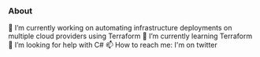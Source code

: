 ### About

🔭 I’m currently working on automating infrastructure deployments on multiple cloud providers using Terraform
🌱 I’m currently learning Terraform
🤔 I’m looking for help with C#
📫 How to reach me: I'm on twitter

<!--
**infernuxmonster/infernuxmonster** is a ✨ _special_ ✨ repository because its `README.md` (this file) appears on your GitHub profile.

Here are some ideas to get you started:

- 🔭 I’m currently working on ...
- 🌱 I’m currently learning ...
- 👯 I’m looking to collaborate on ...
- 🤔 I’m looking for help with ...
- 💬 Ask me about ...
- 📫 How to reach me: ...
- 😄 Pronouns: ...
- ⚡ Fun fact: ...
-->
